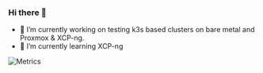 ### Hi there 👋

- 🔭 I’m currently working on testing k3s based clusters on bare metal and Proxmox & XCP-ng.
- 🌱 I’m currently learning XCP-ng


![Metrics](https://metrics.lecoq.io/dfroberg?template=classic&repositories.forks=true&base.header=0&languages=1&stars=1&people=1&achievements=1&notable=1&wakatime=1&languages.limit=8&languages.threshold=0%25&languages.colors=github&languages.sections=most-used&languages.indepth=false&languages.analysis.timeout=15&languages.categories=markup%2C%20programming&languages.recent.categories=markup%2C%20programming&languages.recent.load=300&languages.recent.days=14&stars.limit=4&people.limit=24&people.identicons=true&people.size=28&people.types=followers%2C%20following&people.shuffle=false&achievements.threshold=C&achievements.secrets=true&achievements.display=compact&achievements.limit=0&notable.from=organization&notable.repositories=false&notable.indepth=true&notable.types=commit&wakatime.days=7&wakatime.sections=time%2C%20projects%2C%20projects-graphs%2C%20languages%2C%20languages-graphs%2C%20editors%2C%20os&wakatime.limit=5&wakatime.url=https%3A%2F%2Fwakatime.com&wakatime.user=dfroberg&config.timezone=Europe%2FStockholm&config.octicon=true)
<!--
**dfroberg/dfroberg** is a ✨ _special_ ✨ repository because its `README.md` (this file) appears on your GitHub profile.

Here are some ideas to get you started:

- 🔭 I’m currently working on ...
- 🌱 I’m currently learning ...
- 👯 I’m looking to collaborate on ...
- 🤔 I’m looking for help with ...
- 💬 Ask me about ...
- 📫 How to reach me: ...
- 😄 Pronouns: ...
- ⚡ Fun fact: ...
-->
